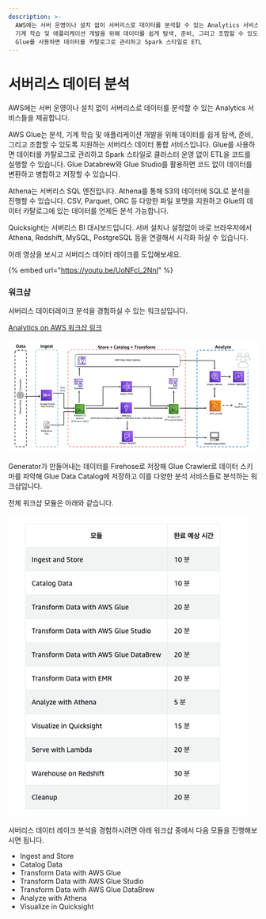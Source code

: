 ```yaml
---
description: >-
  AWS에는 서버 운영이나 설치 없이 서버리스로 데이터를 분석할 수 있는 Analytics 서비스들을 제공합니다. AWS Glue는 분석,
  기계 학습 및 애플리케이션 개발을 위해 데이터를 쉽게 탐색, 준비, 그리고 조합할 수 있도록 지원하는 서버리스 데이터 통합 서비스입니다.
  Glue를 사용하면 데이터를 카탈로그로 관리하고 Spark 스타일로 ETL
---
```


# 서버리스 데이터 분석

AWS에는 서버 운영이나 설치 없이 서버리스로 데이터를 분석할 수 있는 Analytics 서비스들을 제공합니다.&#x20;

AWS Glue는 분석, 기계 학습 및 애플리케이션 개발을 위해 데이터를 쉽게 탐색, 준비, 그리고 조합할 수 있도록 지원하는 서버리스 데이터 통합 서비스입니다. Glue를 사용하면 데이터를 카탈로그로 관리하고 Spark 스타일로 클러스터 운영 없이 ETL을 코드를 실행할 수 있습니다. Glue Databrew와 Glue Studio를 활용하면 코드 없이 데이터를 변환하고 병합하고 저장할 수 있습니다.&#x20;

Athena는 서버리스 SQL 엔진입니다. Athena를 통해 S3의 데이터에 SQL로 분석을 진행할 수 있습니다. CSV, Parquet, ORC 등 다양한 파일 포맷을 지원하고 Glue의 데이터 카탈로그에 있는 데이터를 언제든 분석 가능합니다.&#x20;

Quicksight는 서버리스 BI 대시보드입니다. 서버 설치나 설정없이 바로 브라우저에서 Athena, Redshift, MySQL, PostgreSQL 등을 연결해서 시각화 하실 수 있습니다.&#x20;

아래 영상을 보시고 서버리스 데이터 레이크를 도입해보세요.&#x20;

{% embed url="https://youtu.be/UoNFcI_2NnI" %}

&#x20;

### 워크샵

서버리스 데이터레이크 분석을 경험하실 수 있는 워크샵입니다.&#x20;

[Analytics on AWS 워크샵 링크 ](https://catalog.us-east-1.prod.workshops.aws/workshops/44c91c21-a6a4-4b56-bd95-56bd443aa449/ko-KR/)

![](../.gitbook/assets/image.png)

Generator가 만들어내는 데이터를 Firehose로 저장해 Glue Crawler로 데이터 스키마를 파악해 Glue Data Catalog에 저장하고 이를 다양한 분석 서비스들로 분석하는 워크샵입니다.&#x20;



전체 워크샵 모듈은 아래와 같습니다.&#x20;

![](<../.gitbook/assets/image (1).png>)



서버리스 데이터 레이크 분석을 경험하시려면 아래 워크샵 중에서 다음 모듈을 진행해보시면 됩니다.&#x20;

* Ingest and Store
* Catalog Data
* Transform Data with AWS Glue
* Transform Data with AWS Glue Studio
* Transform Data with AWS Glue DataBrew
* Analyze with Athena
* Visualize in Quicksight
